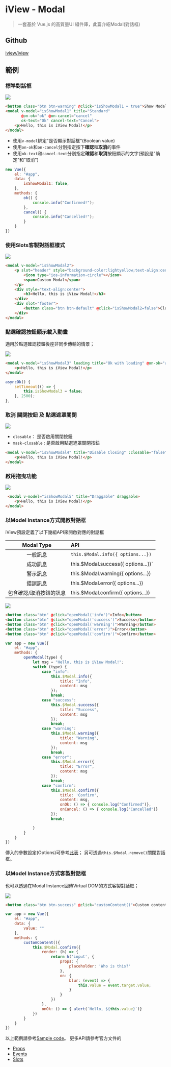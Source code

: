 # iView - Modal

> 一套基於 Vue.js 的高質量UI 組件庫，此篇介紹Modal(對話框)

## Github

[iview/iview](https://github.com/iview/iview)


## 範例

### 標準對話框

![](assets/demo1.gif)

```html
<button class="btn btn-warning" @click="isShowModal1 = true">Show Modal</button>
<modal v-model="isShowModal1" title="Standard" 
       @on-ok="ok" @on-cancel="cancel" 
       ok-text="Ok" cancel-text="Cancel">
    <p>Hello, this is iView Modal!</p>
</modal>
```

* 使用`v-model`綁定"是否顯示對話框"(Boolean value)
* 使用`on-ok`和`on-cancel`分別指定按下**確認**和**取消**的事件
* 使用`ok-text`和`cancel-text`分別指定**確認**和**取消**按鈕顯示的文字(預設是"确定"和"取消")

```javascript
new Vue({
    el: "#app",
    data: {
        isShowModal1: false,
    },
    methods: {
        ok() {
            console.info("Confirmed!");
        },
        cancel() {
            console.info("Cancelled!");
        }
    }
})
```



### 使用Slots客製對話框樣式

![](assets/demo2.gif)

```html
<modal v-model="isShowModal2">
    <p slot="header" style="background-color:lightyellow;text-align:center">
        <icon type="ios-information-circle"></icon>
        <span>Custom Modal</span>
    </p>
    <div style="text-align:center">
        <h3>Hello, this is iView Modal!</h3>
    </div>
    <div slot="footer">
        <button class="btn btn-default" @click="isShowModal2=false">Close</button>
    </div>
</modal>
```

### 點選確認按鈕顯示載入動畫

適用於點選確認按鈕後座非同步傳輸的情景；

![](assets/demo3.gif)

```html
<modal v-model="isShowModal3" loading title="Ok with loading" @on-ok="asyncOk" @on-cancel="cancel">
    <p>Hello, this is iView Modal!</p>
</modal>
```

```javascript
asyncOk() {
    setTimeout(() => {
        this.isShowModal3 = false;
    }, 2500);
},
```

### 取消 關閉按鈕 及 點選遮罩關閉

![](assets/demo4.gif)

* `closable`： 是否啟用關閉按鈕
* `mask-closable` : 是否啟用點選遮罩關閉按鈕

```html
<modal v-model="isShowModal4" title="Disable Closing" :closable="false" :mask-closable="false">
    <p>Hello, this is iView Modal!</p>
</modal>
```


### 啟用拖曳功能

![](assets/demo5.gif)

```html
 <modal v-model="isShowModal5" title="Draggable" draggable>
    <p>Hello, this is iView Modal!</p>
</modal>
```


### 以Model Instance方式開啟對話框

iView預設定義了以下幾組API來開啟對應的對話框

| Modal Type | API |
|:----------:|:----|
| 一般訊息 | `this.$Modal.info({ options...})` |
| 成功訊息 | this.$Modal.success({ options...})` |
| 警示訊息 | this.$Modal.warning({ options...}) |
| 錯誤訊息 | this.$Modal.error({ options...}) |
| 包含確認/取消按鈕的訊息 | this.$Modal.confirm({ options...}) |

![](assets/demo6.gif)


```html
<button class="btn" @click="openModal('info')">Info</button>
<button class="btn" @click="openModal('success')">Success</button>
<button class="btn" @click="openModal('warning')">Warning</button>
<button class="btn" @click="openModal('error')">Error</button>
<button class="btn" @click="openModal('confirm')">Confirm</button>
```

```javascript
var app = new Vue({
    el: "#app",
    methods: {
        openModal(type) {
            let msg = "Hello, this is iView Modal!";
            switch (type) {
                case "info":
                    this.$Modal.info({
                        title: "Info",
                        content: msg
                    });
                    break;
                case "success":
                    this.$Modal.success({
                        title: "Success",
                        content: msg
                    });
                    break;
                case "warning":
                    this.$Modal.warning({
                        title: "Warning",
                        content: msg
                    });
                    break;
                case "error":
                    this.$Modal.error({
                        title: "Error",
                        content: msg
                    });
                    break;
                case "confirm":
                    this.$Modal.confirm({
                        title: 'Confirm',
                        content: msg,
                        onOk: () => { console.log("Confirmed")},
                        onCancel: () => { console.log("Cancelled")}
                    });
                    break;

            }
        }
    }
})
```

傳入的參數設定(Options)可參考[此表](https://www.iviewui.com/components/modal#Modal_instance)；
另可透過`this.$Modal.remove()`關閉對話框。


### 以Model Instance方式客製對話框

也可以透過在Modal Instance回傳Virtual DOM的方式客製對話框；

![](assets/demo7.gif)

```html
<button class="btn btn-success" @click="customContent()">Custom content</button>
```

```javascript
var app = new Vue({
    el: "#app",
    data: {
        value: ""
    },
    methods: {
        customContent(){
            this.$Modal.confirm({
                render: (h) => {
                    return h('input', {
                        props: {
                            placeholder: 'Who is this?'
                        },
                        on: {
                            blur: (event) => {
                                this.value = event.target.value;
                            }
                        }
                    })
                },
                onOk: () => { alert(`Hello, ${this.value}`)}
            })
        }
    }
})
```

以上範例請參考[Sample code]()。
更多API請參考官方文件的
- [Props](https://www.iviewui.com/components/modal#Modal_props)
- [Events](https://www.iviewui.com/components/modal#Modal_events)
- [Slots](https://www.iviewui.com/components/modal#Modal_slot)
